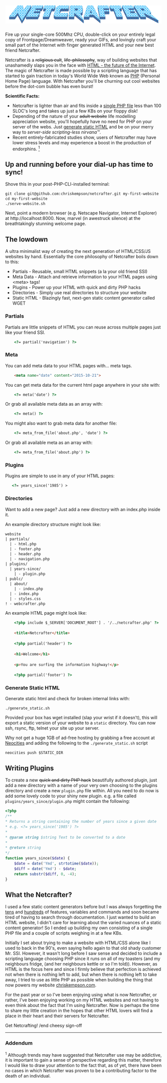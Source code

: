 # ![Netcrafter](public/netcrafter.gif)
Fire up your single-core 500Mhz CPU, double-click on your entirely legal copy of Frontpage/Dreamweaver, ready your GIFs, and lovingly craft your small part of the Internet with finger generated HTML and your new best friend Netcrafter.

Netcrafter is a ~~religious cult~~, ~~life-philosophy~~, way of building websites that unashamedly slaps you in the face with [HTML - the future of the Internet](https://blog.neocities.org/blog/2015/02/27/we-are-the-future.html). The magic of Netcrafter is made possible by a scripting language that has started to gain traction in today's World Wide Web known as [PHP](https://web.archive.org/web/20000301133004/http://php.net/) (Personal Home Page) language. With Netcrafter you'll be churning out cool websites before the dot-com bubble has even burst!

**Scientific Facts:** 
* Netcrafter is lighter than air and fits inside a [single PHP file](https://github.com/chriskempson/netcrafter/blob/master/netcrafter.php) less than 100 SLOC's long and takes up just a few KBs on your floppy disk!
* Depending of the nature of your ~~adult website~~ life modelling appreciation website, you'll hopefully have no need for PHP on your server of the webs. Just [generate static HTML](#generate-static-html) and be on your merry way to _server-side scripting-less nirvana&trade;_.
* Recent entirely-fabricated studies show, users of Netcrafter may have lower stress levels and may experience a boost in the production of endorphins. [<sup>1</sup>](#addendum)

## Up and running before your dial-up has time to sync!
Shove this in your post-PHP-CLI-installed terminal:

    git clone git@github.com:chriskempson/netcrafter.git my-first-website
    cd my-first-website
    ./serve-website.sh

Next, point a modern browser (e.g. Netscape Navigator, Internet Explorer) at http://localhost:8000. Now, marvel (in awestruck silence) at the breathtakingly stunning welcome page.

## The lowdown
A ultra minimalist way of creating the next generation of HTML/CSS/JS websites by hand. 
Essentially the core philosophy of Netcrafter boils down to this:

- Partials - Reusable, small HTML snippets (a la your old friend SSI)
- Meta Data - Attach and retrieve information to your HTML pages using \<meta\> tags!
- Plugins - Power up your HTML with quick and dirty PHP hacks
- Directories - Simply use real directories to structure your website
- Static HTML - Blazingly fast, next-gen static content generator called WGET

### Partials
Partials are little snippets of HTML you can reuse across multiple pages just like your friend SSI.

```html
    <?= partial('navigation') ?> 
```
### Meta
You can add meta data to your HTML pages with... meta tags.

```html
    <meta name="date" content="2015-10-21">
```

You can get meta data for the current html page anywhere in your site with:

```html
    <?= meta('date') ?>
```

Or grab all available meta data as an array with:

```html
    <?= meta() ?>
```

You might also want to grab meta data for another file:

```html
    <?= meta_from_file('about.php', 'date') ?>
```

Or grab all available meta as an array with:

```html
    <?= meta_from_file('about.php') ?>
```

### Plugins
Plugins are simple to use in any of your HTML pages:
```html
   <?= years_since('1985') >
```

### Directories
Want to add a new page? Just add a new directory with an index.php inside it.

An example directory structure might look like:

    website
    | partials/
      | - html.php
      | - footer.php
      | - header.php
      | - navigation.php
    | plugins/
      | years-since/
        | - plugin.php
    | publc/
      | about/
        | - index.php
      | - index.php
      | - styles.css
    ! - webcrafter.php

An example HTML page might look like:
```html
    <?php include $_SERVER['DOCUMENT_ROOT'] . '/../netcrafter.php' ?>

    <title>Netcrafter</title>
    
    <?php partial('header') ?>
    
    <h1>Welcome</h1>
    
    <p>You are surfing the information highway!</p>
    
    <?php partial('footer') ?>
```

### Generate Static HTML
Generate static html and check for broken internal links with:

    ./generate_static.sh

Provided your box has wget installed (slap your wrist if it doesn't), this will export a static version of your website to a `static` directory. You can now ssh, rsync, ftp, telnet your site up your server.

Why not get a huge 1GB of ad-free hosting by grabbing a free account at [Neocities](https://neocities.org) and adding the following to the `./generate_static.sh` script

    neocities push $STATIC_DIR

## Writing Plugins
To create a new ~~quick and dirty PHP hack~~ beautifully authored plugin, just add a new directory with a name of your very own choosing to the plugins directory and create a new `plugin.php` file within. All you need to do now is add some lovely code to your shiny new plugin. e.g. a file called `plugins/years_since/plugin.php` might contain the following:

```php
<?php 
/**
* Returns a string containing the number of years since a given date
* e.g. <?= years_since('1985') ?>
*
* @param string $string Text to be converted to a date
*
* @return string 
*/
function years_since($date) {
    $date = date('Ymd', strtotime($date));
    $diff = date('Ymd') - $date;
    return substr($diff, 0, -4);
}
```

## What the Netcrafter?
I used a few static content generators before but I was always forgetting the [tens](https://learn.cloudcannon.com/jekyll-cheat-sheet/) and [hundreds](https://gohugo.io/documentation/) of features, variables and commands and soon became tired of having to search through documentation. I just wanted to build an HTML website, I didn't care for learning about the varied nuances of a static content generator! So I ended up building my own consisting of a single PHP file and a couple of scripts weighing in at a few KBs. 

Initially I set about trying to make a website with HTML/CSS alone like I used to back in the 90's, even saying hello again to that old shady customer Mr. SSI. However, it wasn't long before I saw sense and decided to include a scripting language choosing PHP since it runs on all of my toasters (and my neighbours fridge, (and her neighbours kettle or so I'm told)). However, as HTML is the focus here and since I firmly believe that perfection is achieved not when there is nothing left to add, but when there is nothing left to take away, I tried to use as little PHP as  possible when building the thing that now powers my website [chriskempson.com](http://chriskempson.com).

For the past year or so I've been enjoying using what is now Netcrafter, or rather, I've been enjoying working on my HTML websites and not having to even think about the fact that I'm using Netcrafter. Now is perhaps the time to share my little creation in the hopes that other HTML lovers will find a place in their heart and their servers for Netcrafter.

Get Netcrafting! /end cheesy sign-off

---

### Addendum
<sup>1</sup> Although trends may have suggested that Netcrafter use may be addictive, it is important to gain a sense of perspective regarding this matter, therefore I would like to draw your attention to the fact that, as of yet, there have been no cases in which Netcrafter was proven to be a contributing factor to the death of an individual.